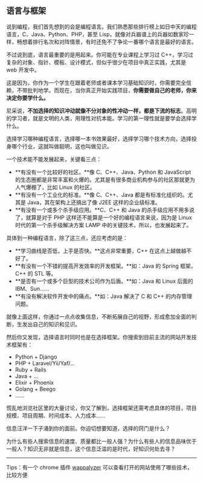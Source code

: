 ## 语言与框架

说到编程，我们首先想到的会是编程语言。我们熟悉那些排行榜上如日中天的编程语言，C、Java、Python、PHP，甚至 Lisp，就像对兵器谱上的兵器如数家珍一样，畅想着排行名次和对阵情景，有时还免不了争论一番哪个语言是最好的语言。

不过说到底，语言最重要的是用起来。你可能在专业课程上学习过 C++，学习过复杂的对象、指针、模板、设计模式，但似乎很少在项目中真正实践，尤其是 web 开发中。

这是因为，你作为一个学生在跟着老师或者课本学习基础知识时，你需要完全信赖，不带批判地学。而现在，当你真正开始实践项目，**你需要做自己的老师，你来决定你要学什么。**

尼采说，**不加选择的知识冲动就像不分对象的性冲动一样，都是下流的标志**。高明的学习者，就是文明的人类，用理性对抗本能。学习的第一理性就是要学会选择学什么。

选择学习哪种编程语言，选择哪一本书效果最好，选择学习哪个技术方向，选择投身哪个行业，这就叫做聪明，这也叫做见识。

一个技术能不能发展起来，关键看三点：

- **有没有一个比较好的社区。**像 C、C++、Java、Python 和 JavaScript 的生态圈都是非常丰富和火爆的。尤其是有很多商业机构参与的社区那就更为人气爆棚了，比如 Linux 的社区。
- **有没有一个工业化的标准。**像 C、C++、Java 都是有标准化组织的。尤其是 Java，其在架构上还搞出了像 J2EE 这样的企业级标准。
- **有没有一个或多个杀手级应用。**C、C++ 和 Java 的杀手级应用不用多说了，就算是对于 PHP 这样还不能算是一个好的编程语言来说，因为是 Linux 时代的第一个杀手级解决方案 LAMP 中的关键技术，所以，也发展起来了。

具体到一种编程语言，除了这三点，还应考虑的是：

- **学习曲线是否低，上手是否快。**这点非常重要，C++ 在这点上越做越不好了。
- **有没有一个不错的提高开发效率的开发框架。**如：Java 的 Spring 框架，C++ 的 STL 等。
- **是否有一个或多个巨型的技术公司作为后盾。**如：Java 和 Linux 后面的 IBM、Sun……
- **有没有解决软件开发中的痛点。**如：Java 解决了 C 和 C++ 的内存管理问题。

就像上面这样，你通过一点点收集信息，不断拓展自己的视野，形成愈加全面的判断，生发出自己的知识和见识。

然后你又发现，选择语言时同时也是在选择框架。你搜索到目前主流的网站开发技术框架有：

- Python + Django
- PHP + Laravel/Yii/Yaf/...
- Ruby + Rails
- Java + ...
- Elixir + Phoenix
- Golang + Beego
- ……

慌乱地浏览社区里的大量讨论，你又了解到，选择框架还需考虑具体的项目，项目规模、项目周期、时间成本、人力成本……

信息汪洋一下子涌到你的面前。你迫切想要知道，选择的窍门是什么？

为什么有些人搜索信息的速度、质量都比一般人强？为什么有些人的信息品味优于一般人？知识无非就是信息，这个信息泛滥的是时代，好知识何处去寻？



***



Tips：有一个 chrome 插件 [wappalyzer](https://wappalyzer.com/) 可以查看打开的网站使用了哪些技术，比较方便

